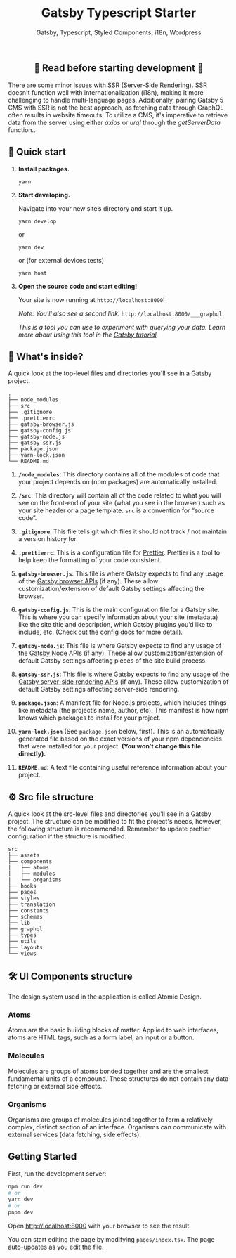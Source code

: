 <h1 align="center">
  Gatsby Typescript Starter
</h1>
<p align="center">Gatsby, Typescript, Styled Components, i18n, Wordpress</p>
</br>

<h2 align="center">
🚨 Read before starting development 🚨
</h2>
<p>There are some minor issues with SSR (Server-Side Rendering). SSR doesn't function well with internationalization (i18n), making it more challenging to handle multi-language pages. Additionally, pairing Gatsby 5 CMS with SSR is not the best approach, as fetching data through GraphQL often results in website timeouts. To utilize a CMS, it's imperative to retrieve data from the server using either <i>axios</i> or <i>urql</i> through the <i>getServerData</i> function..</p>

## 🚀 Quick start

1. **Install packages.**

   ```shell
   yarn
   ```

2. **Start developing.**

   Navigate into your new site’s directory and start it up.

   ```shell
   yarn develop
   ```

   or

   ```shell
   yarn dev
   ```

   or (for external devices tests)

   ```shell
   yarn host
   ```

3. **Open the source code and start editing!**

   Your site is now running at `http://localhost:8000`!

   _Note: You'll also see a second link:_ `http://localhost:8000/___graphql`.

   _This is a tool you can use to experiment with querying your data. Learn more about using this tool in the [Gatsby tutorial](https://www.gatsbyjs.com/tutorial/part-five/#introducing-graphiql)._

## 🧐 What's inside?

A quick look at the top-level files and directories you'll see in a Gatsby project.

    .
    ├── node_modules
    ├── src
    ├── .gitignore
    ├── .prettierrc
    ├── gatsby-browser.js
    ├── gatsby-config.js
    ├── gatsby-node.js
    ├── gatsby-ssr.js
    ├── package.json
    ├── yarn-lock.json
    └── README.md

1. **`/node_modules`**: This directory contains all of the modules of code that your project depends on (npm packages) are automatically installed.

2. **`/src`**: This directory will contain all of the code related to what you will see on the front-end of your site (what you see in the browser) such as your site header or a page template. `src` is a convention for “source code”.

3. **`.gitignore`**: This file tells git which files it should not track / not maintain a version history for.

4. **`.prettierrc`**: This is a configuration file for [Prettier](https://prettier.io/). Prettier is a tool to help keep the formatting of your code consistent.

5. **`gatsby-browser.js`**: This file is where Gatsby expects to find any usage of the [Gatsby browser APIs](https://www.gatsbyjs.com/docs/browser-apis/) (if any). These allow customization/extension of default Gatsby settings affecting the browser.

6. **`gatsby-config.js`**: This is the main configuration file for a Gatsby site. This is where you can specify information about your site (metadata) like the site title and description, which Gatsby plugins you’d like to include, etc. (Check out the [config docs](https://www.gatsbyjs.com/docs/gatsby-config/) for more detail).

7. **`gatsby-node.js`**: This file is where Gatsby expects to find any usage of the [Gatsby Node APIs](https://www.gatsbyjs.com/docs/node-apis/) (if any). These allow customization/extension of default Gatsby settings affecting pieces of the site build process.

8. **`gatsby-ssr.js`**: This file is where Gatsby expects to find any usage of the [Gatsby server-side rendering APIs](https://www.gatsbyjs.com/docs/ssr-apis/) (if any). These allow customization of default Gatsby settings affecting server-side rendering.

9. **`package.json`**: A manifest file for Node.js projects, which includes things like metadata (the project’s name, author, etc). This manifest is how npm knows which packages to install for your project.

10. **`yarn-lock.json`** (See `package.json` below, first). This is an automatically generated file based on the exact versions of your npm dependencies that were installed for your project. **(You won’t change this file directly).**

11. **`README.md`**: A text file containing useful reference information about your project.

## ⚙️ Src file structure

A quick look at the src-level files and directories you'll see in a Gatsby project. The structure can be modified to fit the project's needs, however, the following structure is recommended. Remember to update prettier configuration if the structure is modified.

    src
    ├── assets
    ├── components
    |   ├── atoms
    |   ├── modules
    |   └── organisms
    ├── hooks
    ├── pages
    ├── styles
    ├── translation
    ├── constants
    ├── schemas
    ├── lib
    ├── graphql
    ├── types
    ├── utils
    ├── layouts
    └── views

## 🛠 UI Components structure

The design system used in the application is called Atomic Design.

### Atoms

Atoms are the basic building blocks of matter. Applied to web interfaces, atoms are HTML tags, such as a form label, an input or a button.

### Molecules

Molecules are groups of atoms bonded together and are the smallest fundamental units of a compound. These structures do not contain any data fetching or external side effects.

### Organisms

Organisms are groups of molecules joined together to form a relatively complex, distinct section of an interface. Organisms can communicate with external services (data fetching, side effects).

## Getting Started

First, run the development server:

```bash
npm run dev
# or
yarn dev
# or
pnpm dev
```

Open [http://localhost:8000](http://localhost:8000) with your browser to see the result.

You can start editing the page by modifying `pages/index.tsx`. The page auto-updates as you edit the file.
